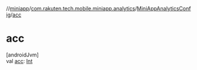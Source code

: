 //[miniapp](../../../index.md)/[com.rakuten.tech.mobile.miniapp.analytics](../index.md)/[MiniAppAnalyticsConfig](index.md)/[acc](acc.md)

# acc

[androidJvm]\
val [acc](acc.md): [Int](https://kotlinlang.org/api/latest/jvm/stdlib/kotlin/-int/index.html)
